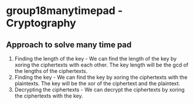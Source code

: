 # group18manytimepad - Cryptography 

## Approach to solve many time pad
1. Finding the length of the key - We can find the length of the key by xoring the ciphertexts with each other. The key length will be the gcd of the lengths of the ciphertexts.
2. Finding the key - We can find the key by xoring the ciphertexts with the plaintexts. The key will be the xor of the ciphertext and the plaintext.
3. Decrypting the ciphertexts - We can decrypt the ciphertexts by xoring the ciphertexts with the key.
